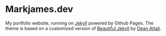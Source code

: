 # Markjames.dev

My portfolio website, running on [Jekyll](https://jekyllrb.com/) powered by Github Pages. The theme is based on a customized version of [Beautiful Jekyll](https://github.com/daattali/beautiful-jekyll) by [Dean Attali](https://deanattali.com).
